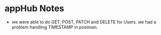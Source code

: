 
# appHub Notes

- we were able to do GET, POST, PATCH and DELETE for Users. we had a problem handling TIMESTAMP in postman. 